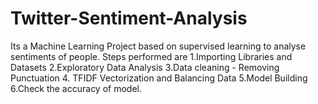# Twitter-Sentiment-Analysis
Its  a Machine Learning Project based on supervised learning to analyse sentiments of people. Steps performed are 1.Importing Libraries and Datasets  2.Exploratory Data Analysis  3.Data cleaning - Removing Punctuation  4. TFIDF Vectorization and Balancing Data  5.Model Building  6.Check the accuracy of model. 
